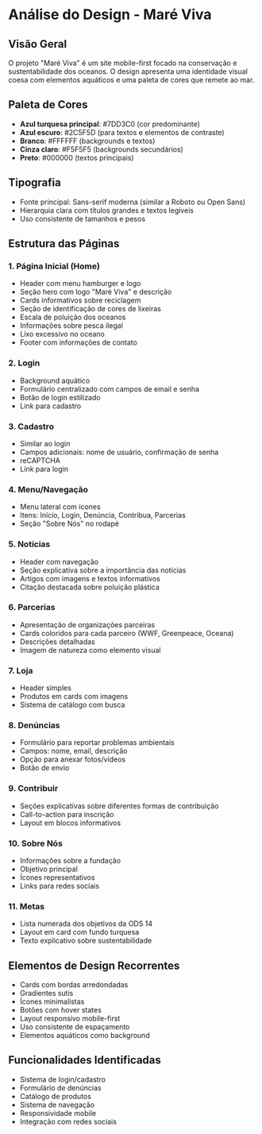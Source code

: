 # Análise do Design - Maré Viva

## Visão Geral
O projeto "Maré Viva" é um site mobile-first focado na conservação e sustentabilidade dos oceanos. O design apresenta uma identidade visual coesa com elementos aquáticos e uma paleta de cores que remete ao mar.

## Paleta de Cores
- **Azul turquesa principal**: #7DD3C0 (cor predominante)
- **Azul escuro**: #2C5F5D (para textos e elementos de contraste)
- **Branco**: #FFFFFF (backgrounds e textos)
- **Cinza claro**: #F5F5F5 (backgrounds secundários)
- **Preto**: #000000 (textos principais)

## Tipografia
- Fonte principal: Sans-serif moderna (similar a Roboto ou Open Sans)
- Hierarquia clara com títulos grandes e textos legíveis
- Uso consistente de tamanhos e pesos

## Estrutura das Páginas

### 1. Página Inicial (Home)
- Header com menu hamburger e logo
- Seção hero com logo "Maré Viva" e descrição
- Cards informativos sobre reciclagem
- Seção de identificação de cores de lixeiras
- Escala de poluição dos oceanos
- Informações sobre pesca ilegal
- Lixo excessivo no oceano
- Footer com informações de contato

### 2. Login
- Background aquático
- Formulário centralizado com campos de email e senha
- Botão de login estilizado
- Link para cadastro

### 3. Cadastro
- Similar ao login
- Campos adicionais: nome de usuário, confirmação de senha
- reCAPTCHA
- Link para login

### 4. Menu/Navegação
- Menu lateral com ícones
- Itens: Início, Login, Denúncia, Contribua, Parcerias
- Seção "Sobre Nós" no rodapé

### 5. Notícias
- Header com navegação
- Seção explicativa sobre a importância das notícias
- Artigos com imagens e textos informativos
- Citação destacada sobre poluição plástica

### 6. Parcerias
- Apresentação de organizações parceiras
- Cards coloridos para cada parceiro (WWF, Greenpeace, Oceana)
- Descrições detalhadas
- Imagem de natureza como elemento visual

### 7. Loja
- Header simples
- Produtos em cards com imagens
- Sistema de catálogo com busca

### 8. Denúncias
- Formulário para reportar problemas ambientais
- Campos: nome, email, descrição
- Opção para anexar fotos/vídeos
- Botão de envio

### 9. Contribuir
- Seções explicativas sobre diferentes formas de contribuição
- Call-to-action para inscrição
- Layout em blocos informativos

### 10. Sobre Nós
- Informações sobre a fundação
- Objetivo principal
- Ícones representativos
- Links para redes sociais

### 11. Metas
- Lista numerada dos objetivos da ODS 14
- Layout em card com fundo turquesa
- Texto explicativo sobre sustentabilidade

## Elementos de Design Recorrentes
- Cards com bordas arredondadas
- Gradientes sutis
- Ícones minimalistas
- Botões com hover states
- Layout responsivo mobile-first
- Uso consistente de espaçamento
- Elementos aquáticos como background

## Funcionalidades Identificadas
- Sistema de login/cadastro
- Formulário de denúncias
- Catálogo de produtos
- Sistema de navegação
- Responsividade mobile
- Integração com redes sociais

